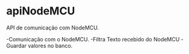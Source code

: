 # apiNodeMCU
API de comunicação com NodeMCU. 

-Comunicação com o NodeMCU. 
-Filtra Texto recebido do NodeMCU
-Guardar valores no banco. 


